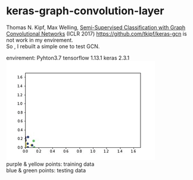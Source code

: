 # keras-graph-convolution-layer
Thomas N. Kipf, Max Welling, [Semi-Supervised Classification with Graph Convolutional Networks](http://arxiv.org/abs/1609.02907) (ICLR 2017)
https://github.com/tkipf/keras-gcn is not work in my envirement.  
So , I rebuilt a simple one to test GCN. 

envirement:
Pyhton3.7
tensorflow 1.13.1
keras 2.3.1  
![image](gcn.gif)  
purple & yellow points: training data  
blue   & green  points: testing  data  
